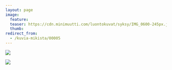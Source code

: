```yaml
---
layout: page
image:
  feature:
  teaser: https://cdn.minimuutti.com/luontokuvat/syksy/IMG_0600-245px.jpg
  thumb:
redirect_from:
  - /kuvia-mikista/00005
---
```


![](https://cdn.minimuutti.com/luontokuvat/syksy/IMG_0595-800px.jpg)

![](https://cdn.minimuutti.com/luontokuvat/syksy/IMG_0600-800px.jpg)

